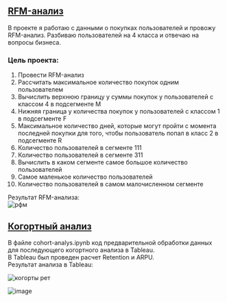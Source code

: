 ## [RFM-анализ](https://github.com/belladzhu/product-analysis/blob/master/rfm-and-cohort-analysis/rfm-analys.ipynb)

В проекте я работаю с данными о покупках пользователей и провожу RFM-анализ. Разбиваю пользователей на 4 класса и отвечаю на вопросы бизнеса.
### Цель проекта:
1. Провести RFM-анализ
2. Рассчитать максимальное количество покупок одним пользователем
3. Вычислить верхнюю границу у суммы покупок у пользователей с классом 4 в подсегменте М
4. Hижняя граница у количества покупок у пользователей с классом 1 в подсегменте F
5. Максимальное количество дней, которые могут пройти с момента последней покупки для того, чтобы пользователь попал в класс 2 в подсегменте R
6. Количество пользователей в сегменте 111
7. Количество пользователей в сегменте 311
8. Вычислить в каком сегменте самое большое количество пользователей
9. Самое маленькое количество пользователей 
10. Количество пользователей в самом малочисленном сегменте

Результат RFM-анализа:\
![рфм ](https://github.com/belladzhu/product-analysis/assets/101130608/4409ea0f-f382-4b4b-93da-d1c4feb727fc)


## [Когортный анализ](https://github.com/belladzhu/product-analysis/blob/master/rfm-and-cohort-analysis/cohort-analys.ipynb)
В файле cohort-analys.ipynb код предварительной обработки данных для последующего когортного анализа в Tableau. \
В Tableau был проведен расчет Retention и ARPU. \
Результат анализа в Tableau:

![когорты рет](https://github.com/belladzhu/product-analysis/assets/101130608/281c7d46-c756-4121-bdc9-9862eec76e34)

![image](https://github.com/belladzhu/product-analysis/assets/101130608/d380d99f-1b0d-463c-968d-e6931d6d76bb)

